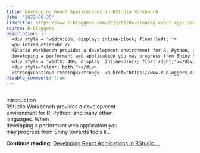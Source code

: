 ```yaml
---
title: Developing React Applications in RStudio Workbench
date: '2022-06-30'
linkTitle: https://www.r-bloggers.com/2022/06/developing-react-applications-in-rstudio-workbench/
source: R-bloggers
description: |-
  <div style = "width:60%; display: inline-block; float:left; ">
  <p> Introduction<br />
  RStudio Workbench provides a development environment for R, Python, and many other languages. When<br />
  developing a performant web application you may progress from Shiny towards tools li...</p></div>
  <div style = "width: 40%; display: inline-block; float:right;"></div>
  <div style="clear: both;"></div>
  <strong>Continue reading</strong>: <a href="https://www.r-bloggers.com/2022/06/developing-react-applications-in-rstudio-workbench/">Developing React Applications in RStudio ...
disable_comments: true
---
```

<div style = "width:60%; display: inline-block; float:left; ">
<p> Introduction<br />
RStudio Workbench provides a development environment for R, Python, and many other languages. When<br />
developing a performant web application you may progress from Shiny towards tools li...</p></div>
<div style = "width: 40%; display: inline-block; float:right;"></div>
<div style="clear: both;"></div>
<strong>Continue reading</strong>: <a href="https://www.r-bloggers.com/2022/06/developing-react-applications-in-rstudio-workbench/">Developing React Applications in RStudio ...